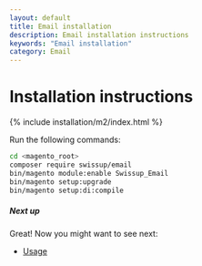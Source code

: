```yaml
---
layout: default
title: Email installation
description: Email installation instructions
keywords: "Email installation"
category: Email
---
```


# Installation instructions

{% include installation/m2/index.html %}

Run the following commands:

```bash
cd <magento_root>
composer require swissup/email
bin/magento module:enable Swissup_Email
bin/magento setup:upgrade
bin/magento setup:di:compile
```

##### Next up

Great! Now you might want to see next:

- [Usage](/m2/extensions/email/usage/)
